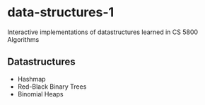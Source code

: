 # data-structures-1

Interactive implementations of datastructures learned in CS 5800 Algorithms

## Datastructures
- Hashmap
- Red-Black Binary Trees
- Binomial Heaps
